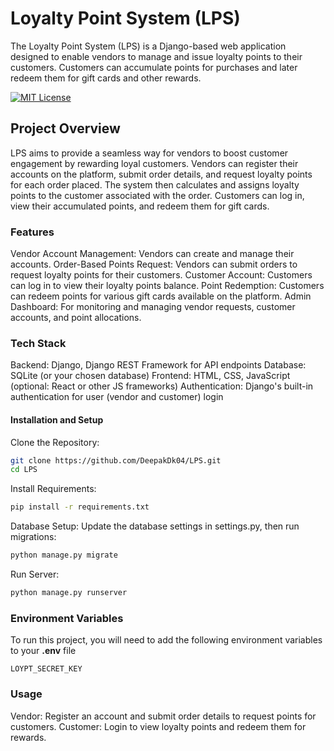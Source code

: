 # Loyalty Point System (LPS)

The Loyalty Point System (LPS) is a Django-based web application designed to enable vendors to manage and issue loyalty points to their customers. Customers can accumulate points for purchases and later redeem them for gift cards and other rewards.

[![MIT License](https://img.shields.io/badge/License-MIT-green.svg)](https://choosealicense.com/licenses/mit/)

## Project Overview

LPS aims to provide a seamless way for vendors to boost customer engagement by rewarding loyal customers. Vendors can register their accounts on the platform, submit order details, and request loyalty points for each order placed. The system then calculates and assigns loyalty points to the customer associated with the order. Customers can log in, view their accumulated points, and redeem them for gift cards.

### Features

Vendor Account Management: Vendors can create and manage their accounts.
Order-Based Points Request: Vendors can submit orders to request loyalty points for their customers.
Customer Account: Customers can log in to view their loyalty points balance.
Point Redemption: Customers can redeem points for various gift cards available on the platform.
Admin Dashboard: For monitoring and managing vendor requests, customer accounts, and point allocations.

### Tech Stack

Backend: Django, Django REST Framework for API endpoints
Database: SQLite (or your chosen database)
Frontend: HTML, CSS, JavaScript (optional: React or other JS frameworks)
Authentication: Django's built-in authentication for user (vendor and customer) login

#### Installation and Setup

Clone the Repository:

```bash
git clone https://github.com/DeepakDk04/LPS.git
cd LPS
```

Install Requirements:

```bash
pip install -r requirements.txt
```

Database Setup: Update the database settings in settings.py, then run migrations:

```bash
python manage.py migrate
```

Run Server:

```bash
python manage.py runserver
```

### Environment Variables

To run this project, you will need to add the following environment variables to your **.env** file

`LOYPT_SECRET_KEY`

### Usage

Vendor: Register an account and submit order details to request points for customers.
Customer: Login to view loyalty points and redeem them for rewards.
